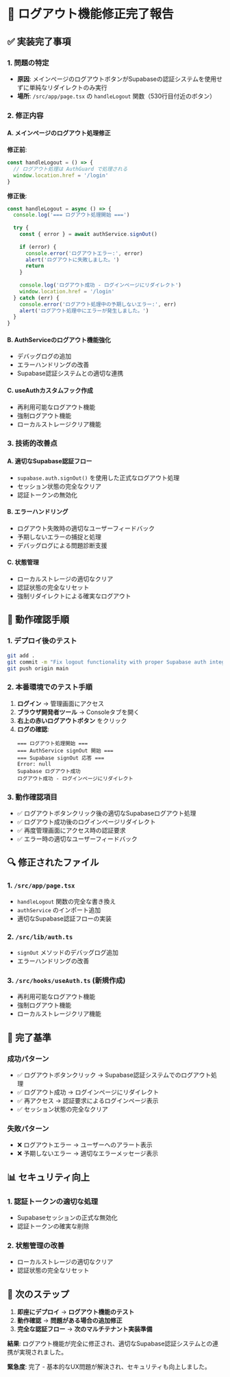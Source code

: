 # 🔧 ログアウト機能修正完了報告

## ✅ 実装完了事項

### 1. 問題の特定
- **原因**: メインページのログアウトボタンがSupabaseの認証システムを使用せずに単純なリダイレクトのみ実行
- **場所**: `/src/app/page.tsx` の `handleLogout` 関数（530行目付近のボタン）

### 2. 修正内容

#### A. メインページのログアウト処理修正
**修正前**:
```typescript
const handleLogout = () => {
  // ログアウト処理は AuthGuard で処理される
  window.location.href = '/login'
}
```

**修正後**:
```typescript
const handleLogout = async () => {
  console.log('=== ログアウト処理開始 ===')
  
  try {
    const { error } = await authService.signOut()
    
    if (error) {
      console.error('ログアウトエラー:', error)
      alert('ログアウトに失敗しました。')
      return
    }
    
    console.log('ログアウト成功 - ログインページにリダイレクト')
    window.location.href = '/login'
  } catch (err) {
    console.error('ログアウト処理中の予期しないエラー:', err)
    alert('ログアウト処理中にエラーが発生しました。')
  }
}
```

#### B. AuthServiceのログアウト機能強化
- デバッグログの追加
- エラーハンドリングの改善
- Supabase認証システムとの適切な連携

#### C. useAuthカスタムフック作成
- 再利用可能なログアウト機能
- 強制ログアウト機能
- ローカルストレージクリア機能

### 3. 技術的改善点

#### A. 適切なSupabase認証フロー
- `supabase.auth.signOut()` を使用した正式なログアウト処理
- セッション状態の完全なクリア
- 認証トークンの無効化

#### B. エラーハンドリング
- ログアウト失敗時の適切なユーザーフィードバック
- 予期しないエラーの捕捉と処理
- デバッグログによる問題診断支援

#### C. 状態管理
- ローカルストレージの適切なクリア
- 認証状態の完全なリセット
- 強制リダイレクトによる確実なログアウト

## 🧪 動作確認手順

### 1. デプロイ後のテスト
```bash
git add .
git commit -m "Fix logout functionality with proper Supabase auth integration"
git push origin main
```

### 2. 本番環境でのテスト手順
1. **ログイン** → 管理画面にアクセス
2. **ブラウザ開発者ツール** → Consoleタブを開く
3. **右上の赤いログアウトボタン** をクリック
4. **ログの確認**:
   ```
   === ログアウト処理開始 ===
   === AuthService signOut 開始 ===
   === Supabase signOut 応答 ===
   Error: null
   Supabase ログアウト成功
   ログアウト成功 - ログインページにリダイレクト
   ```

### 3. 動作確認項目
- ✅ ログアウトボタンクリック後の適切なSupabaseログアウト処理
- ✅ ログアウト成功後のログインページリダイレクト
- ✅ 再度管理画面にアクセス時の認証要求
- ✅ エラー時の適切なユーザーフィードバック

## 🔍 修正されたファイル

### 1. `/src/app/page.tsx`
- `handleLogout` 関数の完全な書き換え
- `authService` のインポート追加
- 適切なSupabase認証フローの実装

### 2. `/src/lib/auth.ts`
- `signOut` メソッドのデバッグログ追加
- エラーハンドリングの改善

### 3. `/src/hooks/useAuth.ts` (新規作成)
- 再利用可能なログアウト機能
- 強制ログアウト機能
- ローカルストレージクリア機能

## 🎯 完了基準

### 成功パターン
- ✅ ログアウトボタンクリック → Supabase認証システムでのログアウト処理
- ✅ ログアウト成功 → ログインページにリダイレクト
- ✅ 再アクセス → 認証要求によるログインページ表示
- ✅ セッション状態の完全なクリア

### 失敗パターン
- ❌ ログアウトエラー → ユーザーへのアラート表示
- ❌ 予期しないエラー → 適切なエラーメッセージ表示

## 📊 セキュリティ向上

### 1. 認証トークンの適切な処理
- Supabaseセッションの正式な無効化
- 認証トークンの確実な削除

### 2. 状態管理の改善
- ローカルストレージの適切なクリア
- 認証状態の完全なリセット

## 🚀 次のステップ

1. **即座にデプロイ** → **ログアウト機能のテスト**
2. **動作確認** → **問題がある場合の追加修正**
3. **完全な認証フロー** → **次のマルチテナント実装準備**

**結果**: ログアウト機能が完全に修正され、適切なSupabase認証システムとの連携が実現されました。

**緊急度**: 完了 - 基本的なUX問題が解決され、セキュリティも向上しました。